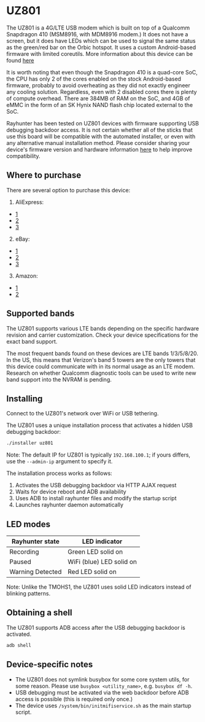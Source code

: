 # UZ801

The UZ801 is a 4G/LTE USB modem which is built on top of a Qualcomm Snapdragon 410 (MSM8916, with MDM8916 modem.) It does not have a screen, but it does have LEDs which can be used to signal the same status as the green/red bar on the Orbic hotspot. It uses a custom Android-based firmware with limited coreutils. More information about this device can be found [here](https://github.com/AlienWolfX/UZ801-USB_MODEM/wiki/Overview)

It is worth noting that even though the Snapdragon 410 is a quad-core SoC, the CPU has only 2 of the cores enabled on the stock Android-based firmware, probably to avoid overheating as they did not exactly engineer any cooling solution. Regardless, even with 2 disabled cores there is plenty of compute overhead. There are 384MB of RAM on the SoC, and 4GB of eMMC in the form of an SK Hynix NAND flash chip located external to the SoC.

Rayhunter has been tested on UZ801 devices with firmware supporting USB debugging backdoor access. It is not certain whether all of the sticks that use this board will be compatible with the automated installer, or even with any alternative manual installation method. Please consider sharing your device's firmware version and hardware information [here](https://github.com/EFForg/rayhunter/discussions/479) to help improve compatibility.

## Where to purchase

There are several option to purchase this device:
1. AliExpress:
- [1](https://www.aliexpress.us/item/3256808999940005.html)
- [2](https://www.aliexpress.us/item/3256809191207903.html)
- [3](https://www.aliexpress.us/item/3256809191207903.html)
2. eBay:
- [1](https://www.ebay.com/itm/394512588226)
- [2](https://www.ebay.com/itm/195655408253)
- [3](https://www.ebay.com/itm/116678550086)
3. Amazon:
- [1](https://www.amazon.com/150Mbps-Adapter-Network-Lightweight-Portable/dp/B0DQC64ZFS)
- [2](https://www.amazon.com/Heayzoki-Network-Adapter-Wireless-Connection/dp/B0CG4W31M4)
## Supported bands

The UZ801 supports various LTE bands depending on the specific hardware revision and carrier customization. Check your device specifications for the exact band support.

The most frequent bands found on these devices are LTE bands 1/3/5/8/20. In the US, this means that Verizon's band 5 towers are the only towers that this device could communicate with in its normal usage as an LTE modem. Research on whether Qualcomm diagnostic tools can be used to write new band support into the NVRAM is pending.

## Installing
Connect to the UZ801's network over WiFi or USB tethering.

The UZ801 uses a unique installation process that activates a hidden USB debugging backdoor:

```sh
./installer uz801
```

Note: The default IP for UZ801 is typically `192.168.100.1`; if yours differs, use the `--admin-ip` argument to specify it.

The installation process works as follows:
1. Activates the USB debugging backdoor via HTTP AJAX request
2. Waits for device reboot and ADB availability
3. Uses ADB to install rayhunter files and modify the startup script
4. Launches rayhunter daemon automatically

## LED modes
| Rayhunter state  | LED indicator       |
| ---------------- | ------------------- |
| Recording        | Green LED solid on  |
| Paused           | WiFi (blue) LED solid on |
| Warning Detected | Red LED solid on    |

Note: Unlike the TMOHS1, the UZ801 uses solid LED indicators instead of blinking patterns.

## Obtaining a shell
The UZ801 supports ADB access after the USB debugging backdoor is activated.

```sh
adb shell
```

## Device-specific notes

- The UZ801 does not symlink busybox for some core system utils, for some reason. Please use `busybox <utility_name>`, e.g. `busybox df -h`.
- USB debugging must be activated via the web backdoor before ADB access is possible (this is required only once.)
- The device uses `/system/bin/initmifiservice.sh` as the main startup script.
